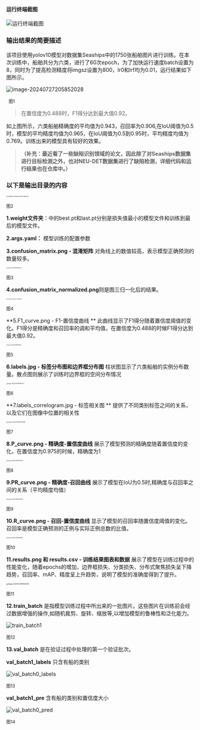 #### 运行终端截图

![运行终端截图](./images/%E8%BF%90%E8%A1%8C%E7%BB%88%E7%AB%AF%E6%88%AA%E5%9B%BE.png)



### 输出结果的简要描述

该项目使用yolov10模型对数据集Seaships中的1750张船舶图片进行训练。在本次训练中，船舶共分为六类，进行了60次epoch，为了加快运行速度batch设置为8，同时为了提高检测精度将imgsz设置为800，lr0和lrf均为0.01，运行结果如下图所示。

![image-20240727205852028](./images/image-20240727205852028.png)

<sub>  图1</sub>

> 在置信度为0.488时，F1得分达到最大值0.92。

如上图所示，六类船舶精确度的平均值为0.943，召回率为0.906,在IoU阈值为0.5时，模型的平均精度均值为0.965，在IoU阈值为0.5到0.95时，平均精度均值为0.769。训练出来的模型具有较好的效果。

> **（补充：最近看了一些缺陷识别领域的论文，因此除了对Seaships数据集进行目标检测之外，也对NEU-DET数据集进行了缺陷检测，详细代码和运行结果也在仓库中。）**

### 以下是输出目录的内容

<img src="./images/3eafb8e5c111c9ae8dc45eb72386ede3.png" alt="3eafb8e5c111c9ae8dc45eb72386ede3" style="zoom:22%;" />

<sub>  图2</sub>

**1.weight文件夹**：中的best.pt和last.pt分别是损失值最小的模型文件和训练到最后的模型文件。

**2.args.yaml：** 模型训练的配置参数

**3.confusion_matrix.png - 混淆矩阵**  对角线上的数值较高，表示模型正确预测的数量较多。

<img src="./images/image-20240726185229773.png" alt="image-20240726185229773" style="zoom:20%;" />

<sub>  图3</sub>



**4.confusion_matrix_normalized.png**则是图三归一化后的结果。

<img src="./images/confusion_matrix_normalized.png" alt="confusion_matrix_normalized" style="zoom:20%;" />

<sub>  图4</sub>

**5.F1_curve.png - F1-置信度曲线 ** 此曲线显示了F1得分随着置信度阈值的变化。F1得分是精确度和召回率的调和平均值，在置信度为0.488的时候F1得分达到最大值0.92。

<img src="./images/image-20240726185616619.png" alt="image-20240726185616619" style="zoom:20%;" />

<sub>  图5</sub>

**6.labels.jpg - 标签分布图和边界框分布图**  柱状图显示了六类船舶的实例分布数量。散点图则展示了训练时边界框的空间分布情况

<img src="./images/image-20240726185912323.png" alt="image-20240726185912323" style="zoom:24%;" />

<sub>  图6</sub>

**7.labels_correlogram.jpg - 标签相关图 ** 提供了不同类别标签之间的关系，以及它们在图像中位置的相关性

<img src="./images/image-20240726190239365.png" alt="image-20240726190239365" style="zoom:25%;" />

<sub>  图7</sub>

**8.P_curve.png - 精确度-置信度曲线**  展示了模型预测的精确度随着置信度的变化，在置信度为0.975的时候，精确度为1

<img src="./images/image-20240726190337973.png" alt="image-20240726190337973" style="zoom:22%;" />

<sub>  图8</sub>

**9.PR_curve.png - 精确度-召回曲线**  展示了模型在IoU为0.5时,精确度与召回率之间的关系（平均精度均值）

<img src="./images/image-20240726190422601.png" alt="image-20240726190422601" style="zoom:22%;" />

<sub>  图9</sub>

**10.R_curve.png - 召回-置信度曲线**  显示了模型的召回率随置信度阈值的变化。召回率是模型正确预测的正例与实际正例总数的比值。

<img src="./images/image-20240726191648857.png" alt="image-20240726191648857" style="zoom:22%;" />

<sub>  图10</sub>

**11.results.png 和 results.csv - 训练结果图表和数据**  展示了模型在训练过程中的性能变化，随着epochs的增加，边界框损失、分类损失、分布式聚焦损失呈下降趋势，召回率、mAP、精度呈上升趋势，说明了模型的准确度得到了提升。

<img src="./images/image-20240726191928393.png" alt="image-20240726191928393" style="zoom: 30%;" />

<sub>  图11</sub>

**12.train_batch** 是指模型训练过程中所出来的一批图片。这些图片在训练前会经过数据增强的操作,如随机裁剪、旋转、缩放等,以增加模型的鲁棒性和泛化能力。

![train_batch1](./images/train_batch1.jpg)

<sub>  图12</sub>

**13.val_batch** 是在验证过程中处理的第一个验证批次。

**val_batch1_labels**  只含有船的类别

![val_batch0_labels](./images/val_batch0_labels.jpg)

<sub>  图13</sub>

**val_batch1_pre**   含有船的类别和置信度大小

![val_batch0_pred](./images/val_batch0_pred.jpg)

<sub>  图14</sub>
